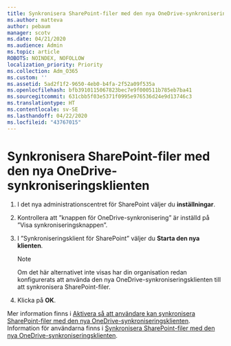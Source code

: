 ```yaml
---
title: Synkronisera SharePoint-filer med den nya OneDrive-synkroniseringsklienten
ms.author: matteva
author: pebaum
manager: scotv
ms.date: 04/21/2020
ms.audience: Admin
ms.topic: article
ROBOTS: NOINDEX, NOFOLLOW
localization_priority: Priority
ms.collection: Adm_O365
ms.custom: ''
ms.assetid: 5ad2f1f2-9650-4eb0-b4fa-2f52a09f535a
ms.openlocfilehash: bfb3910115067823bec7e9f000511b785eb7ba41
ms.sourcegitcommit: 631cbb5f03e5371f0995e976536d24e9d13746c3
ms.translationtype: HT
ms.contentlocale: sv-SE
ms.lasthandoff: 04/22/2020
ms.locfileid: "43767015"
---
```

# <a name="sync-sharepoint-files-with-the-new-onedrive-sync-client"></a>Synkronisera SharePoint-filer med den nya OneDrive-synkroniseringsklienten

1. I det nya administrationscentret för SharePoint väljer du **inställningar**.
    
2. Kontrollera att ”knappen för OneDrive-synkronisering” är inställd på ”Visa synkroniseringsknappen”.
    
3. I ”Synkroniseringsklient för SharePoint” väljer du **Starta den nya klienten**.  
    
    > [!NOTE]
    > Om det här alternativet inte visas har din organisation redan konfigurerats att använda den nya OneDrive-synkroniseringsklienten till att synkronisera SharePoint-filer. 
  
4. Klicka på **OK**.
    
Mer information finns i [Aktivera så att användare kan synkronisera SharePoint-filer med den nya OneDrive-synkroniseringsklienten](https://go.microsoft.com/fwlink/?linkid=866433). Information för användarna finns i [Synkronisera SharePoint-filer med den nya OneDrive-synkroniseringsklienten](https://go.microsoft.com/fwlink/?linkid=866427).
  

